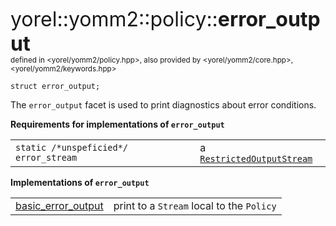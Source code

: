 <span style="font-size:xx-large;">yorel::yomm2::policy::<strong>error_output</strong></span><br/>
<sub>defined in <yorel/yomm2/policy.hpp>, also provided by <yorel/yomm2/core.hpp>, <yorel/yomm2/keywords.hpp></sub><br/>

    struct error_output;

The `error_output` facet is used to print diagnostics about error conditions.

**Requirements for implementations of `error_output`**

|                                       |                              |
| ------------------------------------- | ---------------------------- |
| `static /*unspeficied*/ error_stream` | a [`RestrictedOutputStream`](/yomm2/reference/RestrictedOutputStream.html) |

**Implementations of `error_output`**

|                             |                                           |
| --------------------------- | ----------------------------------------- |
| [basic_error_output](/yomm2/reference/policy-basic_error_output.html) | print to a `Stream` local to the `Policy` |
